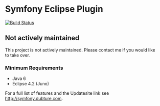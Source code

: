 Symfony Eclipse Plugin
======================

[![Build Status](https://secure.travis-ci.org/pulse00/Symfony-2-Eclipse-Plugin.png)](http://travis-ci.org/pulse00/Symfony-2-Eclipse-Plugin)

## Not actively maintained

This project is not actively maintained. Please contact me if you would like to take over.

### Minimum Requirements

- Java 6
- Eclipse 4.2 (Juno)

For a full list of features and the Updatesite link see http://symfony.dubture.com.